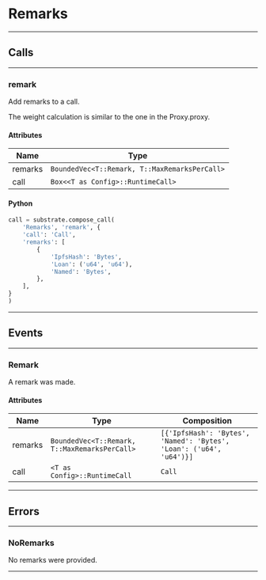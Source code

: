 
# Remarks

---------
## Calls

---------
### remark
Add remarks to a call.

The weight calculation is similar to the one in the Proxy.proxy.
#### Attributes
| Name | Type |
| -------- | -------- | 
| remarks | `BoundedVec<T::Remark, T::MaxRemarksPerCall>` | 
| call | `Box<<T as Config>::RuntimeCall>` | 

#### Python
```python
call = substrate.compose_call(
    'Remarks', 'remark', {
    'call': 'Call',
    'remarks': [
        {
            'IpfsHash': 'Bytes',
            'Loan': ('u64', 'u64'),
            'Named': 'Bytes',
        },
    ],
}
)
```

---------
## Events

---------
### Remark
A remark was made.
#### Attributes
| Name | Type | Composition
| -------- | -------- | -------- |
| remarks | `BoundedVec<T::Remark, T::MaxRemarksPerCall>` | ```[{'IpfsHash': 'Bytes', 'Named': 'Bytes', 'Loan': ('u64', 'u64')}]```
| call | `<T as Config>::RuntimeCall` | ```Call```

---------
## Errors

---------
### NoRemarks
No remarks were provided.

---------
